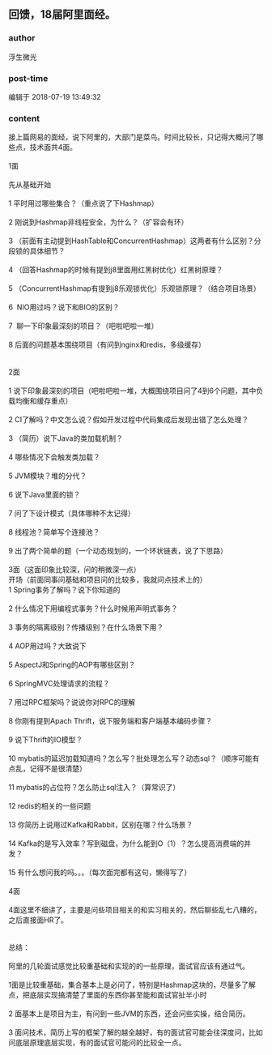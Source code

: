 ## 回馈，18届阿里面经。
### author 
浮生微光
### post-time 

编辑于  2018-07-19 13:49:32
### content 
<div class="post-topic-des nc-post-content">
 接上篇网易的面经，说下阿里的，大部门是菜鸟。时间比较长，只记得大概问了哪些点，技术面共4面。
 <br/>
 <br/>
 1面
 <br/>
 <br/>
 先从基础开始
 <br/>
 <br/>
 1 平时用过哪些集合？（重点说了下Hashmap）
 <br/>
 <br/>
 2 刚说到Hashmap非线程安全，为什么？（扩容会有环）
 <br/>
 <br/>
 3 （前面有主动提到HashTable和ConcurrentHashmap）这两者有什么区别？分段锁的具体细节？
 <br/>
 <br/>
 4 （回答Hashmap的时候有提到j8里面用红黑树优化）红黑树原理？
 <br/>
 <br/>
 5 （ConcurrentHashmap有提到j8乐观锁优化）乐观锁原理？（结合项目场景）
 <br/>
 <br/>
 6  NIO用过吗？说下和BIO的区别？
 <br/>
 <br/>
 7  聊一下印象最深刻的项目？（吧啦吧啦一堆）
 <br/>
 <br/>
 8 后面的问题基本围绕项目（有问到nginx和redis，多级缓存）
 <br/>
 <br/>
 <br/>
 2面
 <br/>
 <br/>
 1 说下印象最深刻的项目（吧啦吧啦一堆，大概围绕项目问了4到6个问题，其中负载均衡和缓存重点）
 <br/>
 <br/>
 2 CI了解吗？中文怎么说？假如开发过程中代码集成后发现出错了怎么处理？
 <br/>
 <br/>
 3 （简历）说下Java的类加载机制？
 <br/>
 <br/>
 4 哪些情况下会触发类加载？
 <br/>
 <br/>
 5 JVM模块？堆的分代？
 <br/>
 <br/>
 6 说下Java里面的锁？
 <br/>
 <br/>
 7 问了下设计模式（具体哪种不太记得）
 <br/>
 <br/>
 8 线程池？简单写个连接池？
 <br/>
 <br/>
 9 出了两个简单的题（一个动态规划的，一个环状链表，说了下思路）
 <br/>
 <br/>
 3面（这面印象比较深，问的稍微深一点）
 <br/>
 开场（前面同事问基础和项目问的比较多，我就问点技术上的）
 <br/>
 1 Spring事务了解吗？说下你知道的
 <br/>
 <br/>
 2 什么情况下用编程式事务？什么时候用声明式事务？
 <br/>
 <br/>
 3 事务的隔离级别？传播级别？在什么场景下用？
 <br/>
 <br/>
 4 AOP用过吗？大致说下
 <br/>
 <br/>
 5 AspectJ和Spring的AOP有哪些区别？
 <br/>
 <br/>
 6 SpringMVC处理请求的流程？
 <br/>
 <br/>
 7 用过RPC框架吗？说说你对RPC的理解
 <br/>
 <br/>
 8 你刚有提到Apach Thrift，说下服务端和客户端基本编码步骤？
 <br/>
 <br/>
 9 说下Thrift的IO模型？
 <br/>
 <br/>
 10 mybatis的延迟加载知道吗？怎么写？批处理怎么写？动态sql？（顺序可能有点乱，记得不是很清楚）
 <br/>
 <br/>
 11 mybatis的占位符？怎么防止sql注入？（算常识了）
 <br/>
 <br/>
 12 redis的相关的一些问题
 <br/>
 <br/>
 13 你简历上说用过Kafka和Rabbit，区别在哪？什么场景？
 <br/>
 <br/>
 14 Kafka的是写入效率？写到磁盘，为什么能到O（1）？怎么提高消费端的并发？
 <br/>
 <br/>
 15 有什么想问我的吗。。。（每次面完都有这句，懒得写了）
 <br/>
 <br/>
 4面
 <br/>
 <br/>
 4面这里不细讲了，主要是问些项目相关的和实习相关的，然后聊些乱七八糟的，之后直接面HR了。
 <br/>
 <br/>
 <br/>
 总结：
 <br/>
 <br/>
 阿里的几轮面试感觉比较重基础和实现的的一些原理，面试官应该有通过气。
 <br/>
 <br/>
 1面是比较重基础，集合基本上是必问了，特别是Hashmap这块的，尽量多了解点，把底层实现搞清楚了里面的东西你甚至能和面试官扯半小时
 <br/>
 <br/>
 2 面基本上是项目为主，有问到一些JVM的东西，还会问些实操，结合简历。
 <br/>
 <br/>
 3 面问技术，简历上写的框架了解的越全越好，有的面试官可能会往深度问，比如问底层原理底层实现，有的面试官可能问的比较全一点。
 <br/>
 <br/>
 <br/>
</div>
